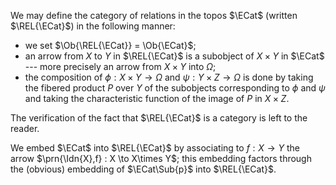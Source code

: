 ---
---

We may define the category of relations in the topos $\ECat$ (written $\REL{\ECat}$) in the following manner:

+ we set $\Ob{\REL{\ECat}} = \Ob{\ECat}$;
+ an arrow from $X$ to $Y$ in $\REL{\ECat}$ is a subobject of $X\times Y$ in $\ECat$ --- more precisely an arrow from $X\times Y$ into $\Omega$;
+ the composition of $\phi:X\times Y\to \Omega$ and $\psi:Y\times Z\to\Omega$ is done by taking the fibered product $P$ over $Y$ of the subobjects corresponding to $\phi$ and $\psi$ and taking the characteristic function of the image of $P$ in $X\times Z$.

The verification of the fact that $\REL{\ECat}$ is a category is left to the reader.

We embed $\ECat$ into $\REL{\ECat}$ by associating to $f : X\to Y$ the arrow $\prn{\Idn{X},f} : X \to X\times Y$; this embedding factors through the (obvious) embedding of $\ECat\Sub{p}$ into $\REL{\ECat}$.
